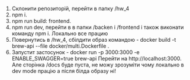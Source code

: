 1. Склонити репозиторій, перейти в папку /hw_4
2. npm i.
3. npm run build: frontend.
4. npm run dev, перейти в в папки /backen і /frontend і також виконати команду npm i.
Локально все працию
5. Повернутись в /hw_4, cбілдити образ командою - docker build -t brew-api --file docker/multi.Dockerfile .
6. Запустит застосунок - docker run -p 3000:3000 -e ENABLE_SWAGGER=true brew-api
Перейти на http://localhost:3000. Але сторінка /docs буде пуста, не можу зрозуміти чому локально в dev mode працію а після білда образу ні!